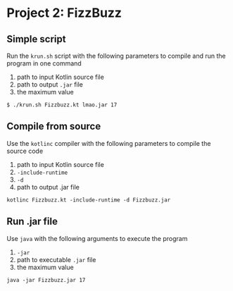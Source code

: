 # Project 2: FizzBuzz

## Simple script

Run the `krun.sh` script with the following parameters to compile and run the program in one command

1. path to input Kotlin source file
2. path to output `.jar` file
3. the maximum value

`$ ./krun.sh Fizzbuzz.kt lmao.jar 17`

## Compile from source

Use the `kotlinc` compiler with the following parameters to compile the source code

1. path to input Kotlin source file
2. `-include-runtime`
3. `-d`
4. path to output .jar file

`kotlinc Fizzbuzz.kt -include-runtime -d Fizzbuzz.jar`

## Run .jar file

Use `java` with the following arguments to execute the program

1. `-jar`
2. path to executable `.jar` file
3. the maximum value

`java -jar Fizzbuzz.jar 17`